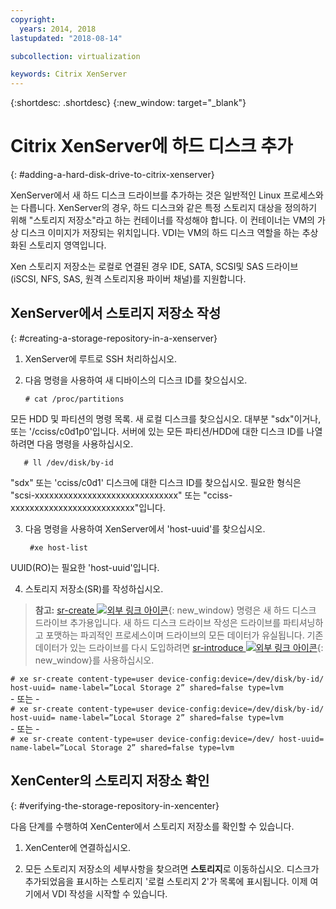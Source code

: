 ```yaml
---
copyright:
  years: 2014, 2018
lastupdated: "2018-08-14"

subcollection: virtualization

keywords: Citrix XenServer
---
```


{:shortdesc: .shortdesc}
{:new_window: target="_blank"}

# Citrix XenServer에 하드 디스크 추가
{: #adding-a-hard-disk-drive-to-citrix-xenserver}

XenServer에서 새 하드 디스크 드라이브를 추가하는 것은 일반적인 Linux 프로세스와는 다릅니다. XenServer의 경우, 하드 디스크와 같은 특정 스토리지 대상을 정의하기 위해 "스토리지 저장소"라고 하는 컨테이너를 작성해야 합니다. 이 컨테이너는 VM의 가상 디스크 이미지가 저장되는 위치입니다. VDI는 VM의 하드 디스크 역할을 하는 추상화된 스토리지 영역입니다.

Xen 스토리지 저장소는 로컬로 연결된 경우 IDE, SATA, SCSI및 SAS 드라이브(iSCSI, NFS, SAS, 원격 스토리지용 파이버 채널)를 지원합니다.

## XenServer에서 스토리지 저장소 작성
{: #creating-a-storage-repository-in-a-xenserver}

1. XenServer에 루트로 SSH 처리하십시오.

2. 다음 명령을 사용하여 새 디바이스의 디스크 ID를 찾으십시오.

       # cat /proc/partitions

  모든 HDD 및 파티션의 명령 목록. 새 로컬 디스크를 찾으십시오. 대부분 "sdx"이거나, 또는 '/cciss/c0d1p0'입니다. 서버에 있는 모든 파티션/HDD에 대한 디스크 ID를 나열하려면 다음 명령을 사용하십시오.

       # ll /dev/disk/by-id

  "sdx" 또는 'cciss/c0d1' 디스크에 대한 디스크 ID를 찾으십시오. 필요한 형식은 "scsi-xxxxxxxxxxxxxxxxxxxxxxxxxxxxxx" 또는 "cciss-xxxxxxxxxxxxxxxxxxxxxxxxxx"입니다.

3. 다음 명령을 사용하여 XenServer에서 'host-uuid'를 찾으십시오. 

        #xe host-list

  UUID(RO)는 필요한 'host-uuid'입니다.

4. 스토리지 저장소(SR)를 작성하십시오. 

  > **참고:** [sr-create ![외부 링크 아이콘](../../icons/launch-glyph.svg "외부 링크 아이콘")](https://support.citrix.com/article/CTX121313){: new_window} 명령은 새 하드 디스크 드라이브 추가용입니다. 새 하드 디스크 드라이브 작성은 드라이브를 파티셔닝하고 포맷하는 파괴적인 프로세스이며 드라이브의 모든 데이터가 유실됩니다. 기존 데이터가 있는 드라이브를 다시 도입하려면 [sr-introduce ![외부 링크 아이콘](../../icons/launch-glyph.svg "외부 링크 아이콘")](https://support.citrix.com/article/CTX121896){: new_window}를 사용하십시오.

  `# xe sr-create content-type=user device-config:device=/dev/disk/by-id/ host-uuid= name-label=”Local Storage 2” shared=false type=lvm`<br/>
  \- 또는 -<br/>
  `# xe sr-create content-type=user device-config:device=/dev/disk/by-id/ host-uuid= name-label=”Local Storage 2” shared=false type=lvm`<br/>
  \- 또는 -<br/>
  `# xe sr-create content-type=user device-config:device=/dev/ host-uuid= name-label=”Local Storage 2” shared=false type=lvm`

## XenCenter의 스토리지 저장소 확인
{: #verifying-the-storage-repository-in-xencenter}

다음 단계를 수행하여 XenCenter에서 스토리지 저장소를 확인할 수 있습니다.

1. XenCenter에 연결하십시오.

2. 모든 스토리지 저장소의 세부사항을 찾으려면 **스토리지**로 이동하십시오. 디스크가 추가되었음을 표시하는 스토리지 '로컬 스토리지 2'가 목록에 표시됩니다. 이제 여기에서 VDI 작성을 시작할 수 있습니다. 
